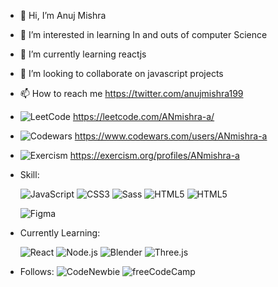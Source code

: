 - 👋 Hi, I’m Anuj Mishra
- 👀 I’m interested in learning In and outs of computer Science 
- 🌱 I’m currently learning reactjs
- 💞️ I’m looking to collaborate on javascript projects
- 📫 How to reach me https://twitter.com/anujmishra199
- ![LeetCode](https://img.shields.io/badge/LeetCode-grey?style=for-the-badge&logo=LeetCode&logoColor=#FFA116) https://leetcode.com/ANmishra-a/
- ![Codewars](https://img.shields.io/badge/Codewars-black?style=for-the-badge&logo=Codewars&logoColor=red) https://www.codewars.com/users/ANmishra-a
- ![Exercism](https://img.shields.io/badge/Exercism-grey?style=for-the-badge&logo=Exercism&logoColor=#009CAB) https://exercism.org/profiles/ANmishra-a
- Skill: 

     ![JavaScript](https://img.shields.io/badge/JavaScript-grey?style=for-the-badge&logo=JavaScript&logoColor=#F7DF1E)
     ![CSS3](https://img.shields.io/badge/CSS-orange?style=for-the-badge&logo=CSS3&logoColor=#1572B6)
     ![Sass](https://img.shields.io/badge/Sass-green?style=for-the-badge&logo=Sass&logoColor=#CC6699)
     ![HTML5](https://img.shields.io/badge/HTML-blue?style=for-the-badge&logo=HTML5&logoColor=#E34F26)
     ![HTML5](https://img.shields.io/badge/HTML5-white?style=for-the-badge&logo=HTML5&logoColor=#E34F26)
  
     ![Figma](https://img.shields.io/badge/Figma-black?style=for-the-badge&logo=Figma&logoColor=#F24E1E)
 - Currently Learning:


      ![React](https://img.shields.io/badge/ReactJs-black?style=for-the-badge&logo=React&logoColor=#61DAFB)
      ![Node.js](https://img.shields.io/badge/Node.js-purple?style=for-the-badge&logo=Node.js&logoColor=#339933)
      ![Blender](https://img.shields.io/badge/Blender-blue?style=for-the-badge&logo=Blender&logoColor=#F5792A)
      ![Three.js](https://img.shields.io/badge/Three.js-black?style=for-the-badge&logo=Three.js&logoColor=#000000)
      
      
  
 
  - Follows:
 ![CodeNewbie](https://img.shields.io/badge/CodeNewbie-green?style=for-the-badge&logo=CodeNewbie&logoColor=#9013FE)
![freeCodeCamp](https://img.shields.io/badge/freeCodeCamp-gray?style=for-the-badge&logo=freeCodeCamp&logoColor=#0A0A23)

<!---
ANmishra-a/ANmishra-a is a ✨ special ✨ repository because its `README.md` (this file) appears on your GitHub profile.
You can click the Preview link to take a look at your changes.
--->
